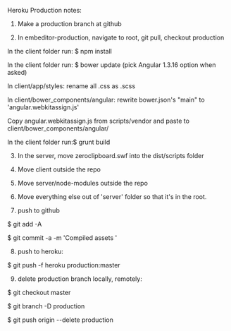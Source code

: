 Heroku Production notes:

1. Make a production branch at github

2. In embeditor-production, navigate to root, git pull, checkout production

  In the client folder run: $ npm install

  In the client folder run: $ bower update (pick Angular 1.3.16 option when asked)
  
  In client/app/styles: rename all .css as .scss
  
  In client/bower_components/angular: rewrite bower.json's "main" to 'angular.webkitassign.js'
  
  Copy angular.webkitassign.js from scripts/vendor and paste to client/bower_components/angular/

  In the client folder run:$ grunt build

3. In the server, move zeroclipboard.swf into the dist/scripts folder

4. Move client outside the repo

5. Move server/node-modules outside the repo

6. Move everything else out of 'server' folder so that it's in the root.

7. push to github

  $ git add -A

  $ git commit -a -m 'Compiled assets '

8. push to heroku:

  $ git push -f heroku production:master

9. delete production branch locally, remotely:

  $ git checkout master

  $ git branch -D production

  $ git push origin --delete production



